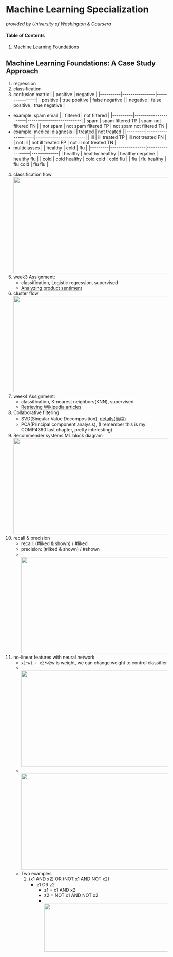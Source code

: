 # Machine Learning Specialization 
_provided by University of Washington & Coursera_
#### Table of Contents
1. [Machine Learning Foundations](#anchor_1)<br/>

## Machine Learning Foundations: A Case Study Approach<a name="anchor_1"></a>
1. regression
2. classification
3. confusion matrix
    |          | positive       | negative       |
    |----------|----------------|----------------|
    | positive | true positive  | false negative |
    | negative | false positive | true negative  |
  - example: spam email
    |          | filtered             | not filtered             | 
    |----------|----------------------|--------------------------|
    | spam     | spam filtered TP     | spam not filtered FN     |
    | not spam | not spam filtered FP | not spam not filtered TN |
  - example: medical diagnosis
    |         | treated            | not treated            | 
    |---------|--------------------|------------------------|
    | ill     | ill treated TP     | ill not treated FN     | 
    | not ill | not ill treated FP | not ill not treated TN |
  - multiclasses
    |         | healthy         | cold             | flu         |
    |---------|-----------------|------------------|-------------|
    | healthy | healthy healthy | healthy negative | healthy flu |
    | cold    | cold healthy    | cold cold        | cold flu    | 
    | flu     | flu healthy     | flu cold         | flu flu     |
4. classification flow
    <br><img src="https://github.com/Makiato1999/note-ML/blob/main/image/foundation/week3.png"  width="500" height="300">
5. week3 Assignment: 
    - classification, Logistic regression, supervised
    - [Analyzing product sentiment](https://github.com/Makiato1999/note-ML/tree/main/Foundations/Week3)
6. cluster flow
    <br><img src="https://github.com/Makiato1999/note-ML/blob/main/image/foundation/week4.png"  width="500" height="300">
7. week4 Assignment: 
    - classification, K-nearest neighbors(KNN), supervised
    - [Retrieving Wikipedia articles](https://github.com/Makiato1999/note-ML/tree/main/Foundations/Week4)
8. Collaborative filtering
    - SVD(Singular Value Decomposition), [details(简中)](https://www.cnblogs.com/pinard/p/6251584.html)
    - PCA(Principal component analysis), (I remember this is my COMP4360 last chapter, pretty interesting)
9. Recommender systems ML block diagram
    <br><img src="https://github.com/Makiato1999/note-ML/blob/main/image/foundation/week5.png"  width="500" height="300">
1. recall & precision
    - recall: (#liked & shown) / #liked
    - precision: (#liked & shown) / #shown
    - <br><img src="https://github.com/Makiato1999/note-ML/blob/main/image/foundation/week5r&p.png"  width="500" height="300">
2. no-linear features with neural network
    - ```x1*w1 + x2*w2```w is weight, we can change weight to control classifier
    - <br><img src="https://github.com/Makiato1999/note-ML/blob/main/image/foundation/week6&||.png"  width="500" height="300">
    - <br><img src="https://github.com/Makiato1999/note-ML/blob/main/image/foundation/week6xor.png"  width="500" height="300">
    - Two examples
        1. (x1 AND x2) OR (NOT x1 AND NOT x2)
            - z1 OR z2
                - z1 = x1 AND x2
                - z2 = NOT x1 AND NOT x2
                - <br><img src="https://github.com/Makiato1999/note-ML/blob/main/image/foundation/week6z1.png"  width="450" height="150">
        
